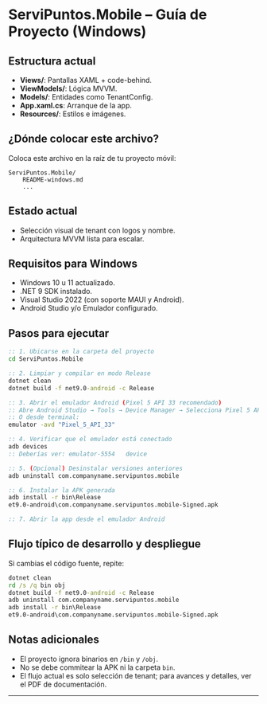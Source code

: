 # ServiPuntos.Mobile – Guía de Proyecto (Windows)

## Estructura actual

- **Views/**: Pantallas XAML + code-behind.
- **ViewModels/**: Lógica MVVM.
- **Models/**: Entidades como TenantConfig.
- **App.xaml.cs**: Arranque de la app.
- **Resources/**: Estilos e imágenes.

## ¿Dónde colocar este archivo?

Coloca este archivo en la raíz de tu proyecto móvil:

```
ServiPuntos.Mobile/
    README-windows.md
    ...
```

## Estado actual

- Selección visual de tenant con logos y nombre.
- Arquitectura MVVM lista para escalar.

## Requisitos para Windows

- Windows 10 u 11 actualizado.
- .NET 9 SDK instalado.
- Visual Studio 2022 (con soporte MAUI y Android).
- Android Studio y/o Emulador configurado.

## Pasos para ejecutar

```cmd
:: 1. Ubicarse en la carpeta del proyecto
cd ServiPuntos.Mobile

:: 2. Limpiar y compilar en modo Release
dotnet clean
dotnet build -f net9.0-android -c Release

:: 3. Abrir el emulador Android (Pixel 5 API 33 recomendado)
:: Abre Android Studio → Tools → Device Manager → Selecciona Pixel 5 API 33 → Start
:: O desde terminal:
emulator -avd "Pixel_5_API_33"

:: 4. Verificar que el emulador está conectado
adb devices
:: Deberías ver: emulator-5554   device

:: 5. (Opcional) Desinstalar versiones anteriores
adb uninstall com.companyname.servipuntos.mobile

:: 6. Instalar la APK generada
adb install -r bin\Release
et9.0-android\com.companyname.servipuntos.mobile-Signed.apk

:: 7. Abrir la app desde el emulador Android
```

## Flujo típico de desarrollo y despliegue

Si cambias el código fuente, repite:

```cmd
dotnet clean
rd /s /q bin obj
dotnet build -f net9.0-android -c Release
adb uninstall com.companyname.servipuntos.mobile
adb install -r bin\Release
et9.0-android\com.companyname.servipuntos.mobile-Signed.apk
```

## Notas adicionales

- El proyecto ignora binarios en `/bin` y `/obj`.
- No se debe commitear la APK ni la carpeta `bin`.
- El flujo actual es solo selección de tenant; para avances y detalles, ver el PDF de documentación.

---
